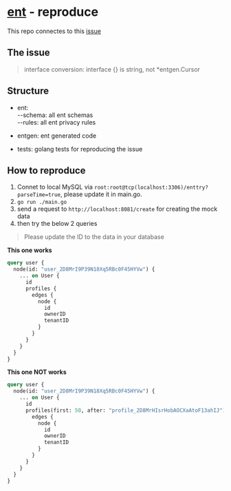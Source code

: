 # [ent](https://entgo.io/) - reproduce

This repo connectes to this [issue](https://github.com/ent/ent/issues/2838)

## The issue

> interface conversion: interface {} is string, not \*entgen.Cursor

## Structure

- ent:<br/>
  --schema: all ent schemas<br/>
  --rules: all ent privacy rules

- entgen: ent generated code
- tests: golang tests for reproducing the issue

## How to reproduce

1. Connet to local MySQL via `root:root@tcp(localhost:3306)/enttry?parseTime=true`, please update it in main.go.
1. `go run ./main.go`
1. send a request to `http://localhost:8081/create` for creating the mock data
1. then try the below 2 queries

> Please update the ID to the data in your database

**This one works**

```graphql
query user {
  node(id: "user_2D8MrI9P39N18Xq5RBc0F45HYVw") {
    ... on User {
      id
      profiles {
        edges {
          node {
            id
            ownerID
            tenantID
          }
        }
      }
    }
  }
}
```

**This one NOT works**

```graphql
query user {
  node(id: "user_2D8MrI9P39N18Xq5RBc0F45HYVw") {
    ... on User {
      id
      profiles(first: 50, after: "profile_2D8MrHIsrHobAOCXaAtoF13ahIJ") {
        edges {
          node {
            id
            ownerID
            tenantID
          }
        }
      }
    }
  }
}
```
